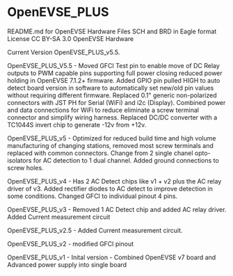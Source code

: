 # OpenEVSE_PLUS
README.md for OpenEVSE Hardware
Files SCH and BRD in Eagle format
License CC BY-SA 3.0
OpenEVSE Hardware


Current Version OpenEVSE_PLUS_v5.5.

OpenEVSE_PLUS_V5.5 - Moved GFCI Test pin to enable move of DC Relay outputs to PWM capable pins supporting full power closing reduced power holding in OpenEVSE 7.1.2+ firmware. Added GPIO pin pulled HIGH to auto detect board version in software to automatically set new/old pin values without requiring different firmware. Replaced 0.1" generic non-polarized connectors with JST PH for Serial (WiFi) and i2c (Display). Combined power and data connections for WiFi to reduce eliminate a screw terminal connector and simplify wiring harness. Replaced DC/DC converter with a TC1044S invert chip to generate -12v from +12v. 

OpenEVSE_PLUS_v5 - Optimized for reduced build time and high volume manufacturing of changing stations, removed most screw terminals and replaced with common connectors. Change from 2 single chanel opto-isolators for AC detection to 1 dual channel. Added ground connections to screw holes. 

OpenEVSE_PLUS_v4 - Has 2 AC Detect chips like v1 + v2 plus the AC relay driver of v3. Added rectifier diodes to AC detect to improve detection in some conditions. Changed GFCI to individual pinout 4 pins.

OpenEVSE_PLUS_v3 - Removed 1 AC Detect chip and added AC relay driver. Added Current measurement circuit

OpenEVSE_PLUS_v2.5 - Added Current measurement circuit.

OpenEVSE_PLUS_v2 - modified GFCI pinout

OpenEVSE_PLUS_v1 - Inital version - Combined OpenEVSE v7 board and Advanced power supply into single board 
